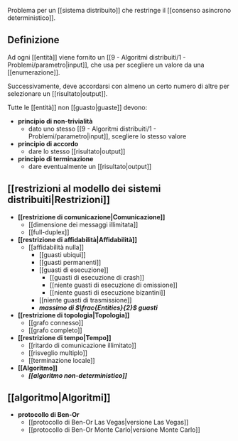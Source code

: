 Problema per un [[sistema distribuito]] che restringe il [[consenso asincrono deterministico]].

## Definizione

Ad ogni [[entità]] viene fornito un [[9 - Algoritmi distribuiti/1 - Problemi/parametro|input]], che usa per scegliere un valore da una [[enumerazione]].

Successivamente, deve accordarsi con almeno un certo numero di altre per selezionare un [[risultato|output]].

Tutte le [[entità]] non [[guasto|guaste]] devono:
- **principio di non-trivialità**
	- dato uno stesso [[9 - Algoritmi distribuiti/1 - Problemi/parametro|input]], scegliere lo stesso valore
- **principio di accordo**
	- dare lo stesso [[risultato|output]]
- **principio di terminazione**
	- dare eventualmente un [[risultato|output]]

## [[restrizioni al modello dei sistemi distribuiti|Restrizioni]]

- **[[restrizione di comunicazione|Comunicazione]]**
	- [[dimensione dei messaggi illimitata]]
	- [[full-duplex]]
- **[[restrizione di affidabilità|Affidabilità]]**
	- [[affidabilità nulla]]
		- [[guasti ubiqui]]
		- [[guasti permanenti]]
		- [[guasti di esecuzione]]
			- [[guasti di esecuzione di crash]]
			- [[niente guasti di esecuzione di omissione]]
			- [[niente guasti di esecuzione bizantini]]
		- [[niente guasti di trasmissione]]
		- ***massimo di $\frac{Entities}{2}$ guasti***
- **[[restrizione di topologia|Topologia]]**
	- [[grafo connesso]]
	- [[grafo completo]]
- **[[restrizione di tempo|Tempo]]**
	- [[ritardo di comunicazione illimitato]]
	- [[risveglio multiplo]]
	- [[terminazione locale]]
- **[[Algoritmo]]**
	- ***[[algoritmo non-deterministico]]***

## [[algoritmo|Algoritmi]]

- **protocollo di Ben-Or**
	- [[protocollo di Ben-Or Las Vegas|versione Las Vegas]]
	- [[protocollo di Ben-Or Monte Carlo|versione Monte Carlo]]
